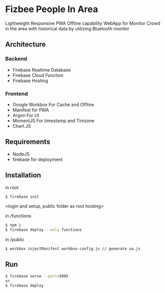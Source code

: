 Fizbee People In Area
================

Lightweight Responsive PWA Offline capability  WebApp for Monitor Crowd in the area with historical data
by utilizing Bluetooth monitor

Architecture 
------------

### Backend
- Firebase Realtime Database
- Firebase Cloud Function
- Firebase Hosting

### Frontend
- Google Workbox For Cache and Offline
- Manifest for PWA
- Argon For UI
- MomentJS For timestamp and Timzone
- Chart.JS


Requirements
------------
- NodeJS
- firebase for deployment

Installation
------------

in root
```sh
$ firebase init 
```
<login and setup, public folder as root hosting>

in /functions
```sh
$ npm i
$ firebase deploy --only functions
```
in /public
```sh
$ workbox injectManifest workbox-config.js // generate sw.js
```

Run
------------

```sh
$ firebase serve --port=5005
or
$ firebase deploy
```
 
